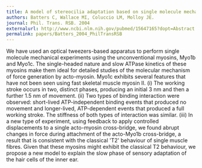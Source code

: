 ```yaml
---
title: A model of stereocilia adaptation based on single molecule mechanical studies of myosin I.
authors: Batters C, Wallace MI, Coluccio LM, Molloy JE.
journal: Phil. Trans. RSB. 2004
externalurl: http://www.ncbi.nlm.nih.gov/pubmed/15647165?dopt=Abstract
permalink: papers/Batters_2004_PhilTransRSB
---
```

We have used an optical tweezers-based apparatus to perform single molecule mechanical experiments using the unconventional myosins, Myo1b and Myo1c. The single-headed nature and slow ATPase kinetics of these myosins make them ideal for detailed studies of the molecular mechanism of force generation by acto-myosin. Myo1c exhibits several features that have not been seen using fast skeletal muscle myosin II. (i) The working stroke occurs in two, distinct phases, producing an initial 3 nm and then a further 1.5 nm of movement. (ii) Two types of binding interaction were observed: short-lived ATP-independent binding events that produced no movement and longer-lived, ATP-dependent events that produced a full working stroke. The stiffness of both types of interaction was similar. (iii) In a new type of experiment, using feedback to apply controlled displacements to a single acto-myosin cross-bridge, we found abrupt changes in force during attachment of the acto-Myo1b cross-bridge, a result that is consistent with the classical 'T2' behaviour of single muscle fibres. Given that these myosins might exhibit the classical T2 behaviour, we propose a new model to explain the slow phase of sensory adaptation of the hair cells of the inner ear.